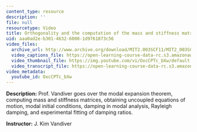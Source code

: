 ```yaml
---
content_type: resource
description: ''
file: null
resourcetype: Video
title: Orthogonality and the computation of the mass and stiffness matrices
uid: aaa0ad2e-b301-4632-6000-1d9761873c56
video_files:
  archive_url: http://www.archive.org/download/MIT2.003SCF11/MIT2_003SCF11_lec24_300k.mp4
  video_captions_file: https://open-learning-course-data-rc.s3.amazonaws.com/2-003sc-engineering-dynamics-fall-2011/774b7bdbb42253599f3abec2b3432468_OxcCPTc_bXw.vtt
  video_thumbnail_file: https://img.youtube.com/vi/OxcCPTc_bXw/default.jpg
  video_transcript_file: https://open-learning-course-data-rc.s3.amazonaws.com/2-003sc-engineering-dynamics-fall-2011/0a229f6fe6554e695a2d86bbf920b8f1_OxcCPTc_bXw.pdf
video_metadata:
  youtube_id: OxcCPTc_bXw
---
```


**Description:** Prof. Vandiver goes over the modal expansion theorem, computing mass and stiffness matrices, obtaining uncoupled equations of motion, modal initial conditions, damping in modal analysis, Rayleigh damping, and experimental fitting of damping ratios.

**Instructor:** J. Kim Vandiver